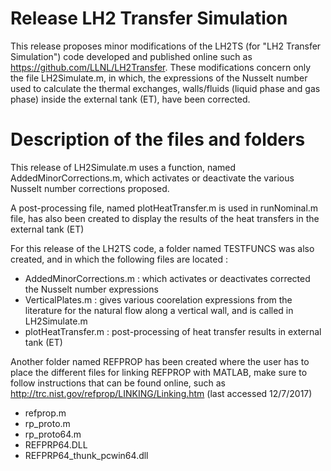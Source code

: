 # Release LH2 Transfer Simulation

This release proposes minor modifications of the LH2TS (for "LH2 Transfer Simulation") code developed and published online such as https://github.com/LLNL/LH2Transfer.
These modifications concern only the file LH2Simulate.m, in which, the expressions of the Nusselt number used to calculate the thermal exchanges, walls/fluids (liquid phase and gas phase) inside the external tank (ET), have been corrected. 

# Description of the files and folders

This release of LH2Simulate.m uses a function, named AddedMinorCorrections.m, which activates or deactivate the various Nusselt number corrections proposed.

A post-processing file, named plotHeatTransfer.m is used in runNominal.m file, has also been created to display the results of the heat transfers in the external tank (ET)

For this release of the LH2TS code, a folder named TESTFUNCS was also created, and in which the following files are located :
-	AddedMinorCorrections.m : which activates or deactivates corrected the Nusselt number expressions
-	VerticalPlates.m : gives various coorelation expressions from the literature for the natural flow along a vertical wall, and is called in LH2Simulate.m
-	plotHeatTransfer.m  : post-processing of heat transfer results in external tank (ET)

Another folder named REFPROP has been created where the user has to place the different files for linking REFPROP with MATLAB, make sure to follow instructions that can be found online, such as http://trc.nist.gov/refprop/LINKING/Linking.htm (last accessed 12/7/2017)

-	refprop.m
-	rp_proto.m
-	rp_proto64.m
-	REFPRP64.DLL
-	REFPRP64_thunk_pcwin64.dll
